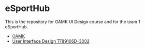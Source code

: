 

# eSportHub

This is the repository for OAMK UI Design course and for the team 1 eSportHub.


- [OAMK](http://www.oamk.fi)
- [User Interface Design T789106D-3002](http://www.oamk.fi/opinto-opas/opintojen-sisalto/opetussuunnitelmat?koulutus=din2016s&lk=s2016&alasivu=opintojakso&oj=T789106D_en)

